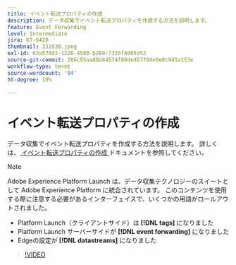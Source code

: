 ```yaml
---
title: イベント転送プロパティの作成
description: データ収集でイベント転送プロパティを作成する方法を説明します。
feature: Event Forwarding
level: Intermediate
jira: KT-6420
thumbnail: 331938.jpeg
exl-id: 63a578d3-1220-4588-b289-7310f4905d52
source-git-commit: 286c85aa88d44574f00ded67f0de8e0c945a153e
workflow-type: tm+mt
source-wordcount: '94'
ht-degree: 19%

---
```


# イベント転送プロパティの作成

データ収集でイベント転送プロパティを作成する方法を説明します。 詳しくは、[ イベント転送プロパティの作成 ](https://experienceleague.adobe.com/docs/experience-platform/tags/event-forwarding/getting-started.html#create-an-event-forwarding-property) ドキュメントを参照してください。

>[!NOTE]
>
>Adobe Experience Platform Launch は、データ収集テクノロジーのスイートとして Adobe Experience Platform に統合されています。 このコンテンツを使用する際に注意する必要があるインターフェイスで、いくつかの用語がロールアウトされました。
>
> * Platform Launch（クライアントサイド）は **[!DNL tags]** になりました
> * Platform Launch サーバーサイドが **[!DNL event forwarding]** になりました
> * Edgeの設定が **[!DNL datastreams]** になりました

>[!VIDEO](https://video.tv.adobe.com/v/331938?learn=on&enablevpops)
